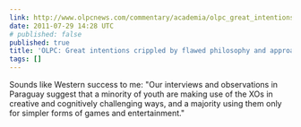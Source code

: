 ```yaml
---
link: http://www.olpcnews.com/commentary/academia/olpc_great_intentions_crippled.html
date: 2011-07-29 14:28 UTC
# published: false
published: true
title: 'OLPC: Great intentions crippled by flawed philosophy and approach'
tags: []
---
```


Sounds like Western success to me: "Our interviews and observations in Paraguay suggest that a minority of youth are making use of the XOs in creative and cognitively challenging ways, and a majority using them only for simpler forms of games and entertainment."
